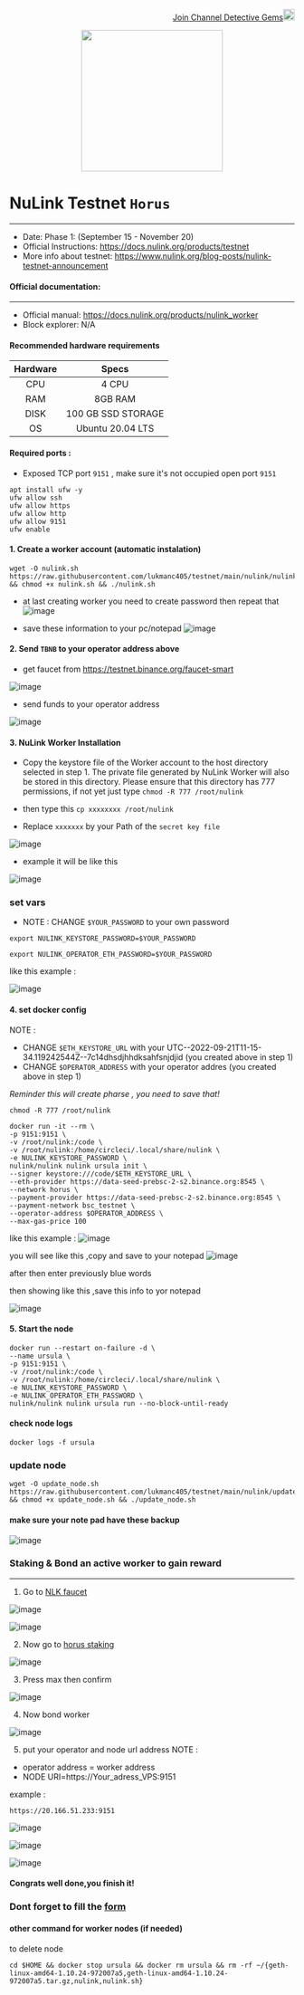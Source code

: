 <p align="right">
<html>
   <body>
      <a href="https://t.me/detective_gems/">
         Join Channel Detective Gems<img alt="Detective Gems" src="https://user-images.githubusercontent.com/48665887/191190210-b1c14331-4bd5-45ae-a271-e4f967ad7e45.png"
         width="20" height="20">
      </a>
   </body>
</html>
</p>
          
<p align="center">
 <img src="https://user-images.githubusercontent.com/107190154/190568136-14f5a7d8-5b15-46fb-8132-4d38a0779171.gif" width="250">
<p>

# NuLink Testnet `Horus`
---

- Date: Phase 1: (September 15 - November 20)
- Official Instructions: https://docs.nulink.org/products/testnet
- More info about testnet: https://www.nulink.org/blog-posts/nulink-testnet-announcement

#### Official documentation:
----
- Official manual: https://docs.nulink.org/products/nulink_worker
- Block explorer: N/A

#### Recommended hardware requirements
| Hardware | Specs    |
| :---:   | :---: |
| CPU | 4 CPU   |
| RAM | 8GB RAM |
| DISK | 100 GB SSD STORAGE |
| OS | Ubuntu 20.04 LTS|

#### Required ports :
- Exposed  TCP port `9151` , make sure it's not occupied
open port `9151`
```
apt install ufw -y 
ufw allow ssh 
ufw allow https 
ufw allow http 
ufw allow 9151
ufw enable
```

#### 1. Create a worker account (automatic instalation)
```
wget -O nulink.sh https://raw.githubusercontent.com/lukmanc405/testnet/main/nulink/nulink.sh && chmod +x nulink.sh && ./nulink.sh
```

- at last creating worker you need to create password then repeat that
![image](https://user-images.githubusercontent.com/48665887/191491113-02c63cad-cfe5-4ba9-906e-6d3d2f42e997.png)

- save these information to your pc/notepad
![image](https://user-images.githubusercontent.com/48665887/191491646-004ee8be-7112-448a-99e4-780a0f91fac6.png)


#### 2. Send `TBNB` to your operator address above 

- get faucet from https://testnet.binance.org/faucet-smart

![image](https://user-images.githubusercontent.com/48665887/191492348-46c2b694-df39-48e6-bd87-4ae66460cf03.png)


- send funds to your operator address 

![image](https://user-images.githubusercontent.com/48665887/191492509-9e639f6d-0d53-4684-86eb-ebaf10cbc9a1.png)


#### 3. NuLink Worker Installation

- Copy the keystore file of the Worker account to the host directory selected in step 1. The private file generated by NuLink Worker will also be stored in this directory. Please ensure that this directory has 777 permissions, if not yet just type `chmod -R 777 /root/nulink`

- then type this 
`cp xxxxxxxx /root/nulink`

- Replace `xxxxxxx` by your Path of the `secret key file`

![image](https://user-images.githubusercontent.com/48665887/191497662-ae6508d6-dfa4-4939-b0c2-e5cfbbaefa26.png)

- example it will be like this 

![image](https://user-images.githubusercontent.com/48665887/191569610-b3467be5-ef30-49f1-be9d-9effab17d09f.png)

### set vars
- NOTE : CHANGE `$YOUR_PASSWORD` to your own password

```
export NULINK_KEYSTORE_PASSWORD=$YOUR_PASSWORD
```
```
export NULINK_OPERATOR_ETH_PASSWORD=$YOUR_PASSWORD
```

like this example :

![image](https://user-images.githubusercontent.com/48665887/191535522-1d27998f-157b-4dc0-9142-94b4d6920f8d.png)

#### 4. set docker config
NOTE : 
- CHANGE `$ETH_KEYSTORE_URL` with your UTC--2022-09-21T11-15-34.119242544Z--7c14dhsdjhhdksahfsnjdjid (you created above in step 1)
- CHANGE `$OPERATOR_ADDRESS` with your operator addres (you created above in step 1)

*Reminder this will create pharse , you need to save that!*

```
chmod -R 777 /root/nulink

docker run -it --rm \
-p 9151:9151 \
-v /root/nulink:/code \
-v /root/nulink:/home/circleci/.local/share/nulink \
-e NULINK_KEYSTORE_PASSWORD \
nulink/nulink nulink ursula init \
--signer keystore:///code/$ETH_KEYSTORE_URL \
--eth-provider https://data-seed-prebsc-2-s2.binance.org:8545 \
--network horus \
--payment-provider https://data-seed-prebsc-2-s2.binance.org:8545 \
--payment-network bsc_testnet \
--operator-address $OPERATOR_ADDRESS \
--max-gas-price 100
```
like this example :
![image](https://user-images.githubusercontent.com/48665887/191534476-74654fc0-c5f0-4147-9ed6-ccb09cbe8a2f.png)


you will see like this ,copy and save to your notepad
![image](https://user-images.githubusercontent.com/48665887/191529203-c01a2f97-0755-46ee-807d-0dbd944b81bf.png)

after then enter previously blue words

then showing like this ,save this info to yor notepad

![image](https://user-images.githubusercontent.com/48665887/191536858-a378ad89-2965-4510-a4d4-3cce4b7ccc0e.png)


#### 5. Start the node
```
docker run --restart on-failure -d \
--name ursula \
-p 9151:9151 \
-v /root/nulink:/code \
-v /root/nulink:/home/circleci/.local/share/nulink \
-e NULINK_KEYSTORE_PASSWORD \
-e NULINK_OPERATOR_ETH_PASSWORD \
nulink/nulink nulink ursula run --no-block-until-ready
```
#### check node logs

```
docker logs -f ursula
```

### update node

```
wget -O update_node.sh https://raw.githubusercontent.com/lukmanc405/testnet/main/nulink/update_node.sh && chmod +x update_node.sh && ./update_node.sh
```


#### make sure your note pad have these backup

![image](https://user-images.githubusercontent.com/48665887/191542745-f47d139f-2d6b-4684-bf71-4476ef404e2c.png)

   
### Staking & Bond an active worker to gain reward
---

1. Go to [NLK faucet](https://test-staking.nulink.org/faucet)

![image](https://user-images.githubusercontent.com/48665887/191538034-ef5afbc5-1a84-42bd-b935-27fbbd44aa27.png)

![image](https://user-images.githubusercontent.com/48665887/191538183-cdbe2fcb-a4b1-46d7-ad27-20ce6ecfc71a.png)


2. Now go to [horus staking](https://test-staking.nulink.org/) 

![image](https://user-images.githubusercontent.com/48665887/191538429-d7a1165b-28e3-4c7b-8387-d2dcff5a858b.png)

3. Press max then confirm 

![image](https://user-images.githubusercontent.com/48665887/191538721-d561e398-98c7-4206-9ae2-9a20f3708c20.png)

4. Now bond worker

![image](https://user-images.githubusercontent.com/48665887/191539042-bd95094b-7495-4156-85ab-f9afecec830f.png)

5. put your operator and node url address
NOTE :
- operator address = worker address
- NODE URI=https://Your_adress_VPS:9151

example :

`https://20.166.51.233:9151`

![image](https://user-images.githubusercontent.com/48665887/191540364-8b451563-818d-43ea-916d-c9b63464c764.png)

![image](https://user-images.githubusercontent.com/48665887/191541828-96ab8cbe-91c9-43c0-b24f-e9a6d6bbb54b.png)

![image](https://user-images.githubusercontent.com/48665887/191542082-534a511c-a420-4203-b523-d3813b80cedb.png)


#### Congrats well done,you finish it!

### Dont forget to fill the [form](https://docs.google.com/forms/d/e/1FAIpQLSep0rgPRcMd2kUhz53GYmBoktu-u-8npU2DakmzGpmpCmYZPw/viewform)

#### other command for worker nodes (if needed)
   
to delete node

```
cd $HOME && docker stop ursula && docker rm ursula && rm -rf ~/{geth-linux-amd64-1.10.24-972007a5,geth-linux-amd64-1.10.24-972007a5.tar.gz,nulink,nulink.sh}
```
